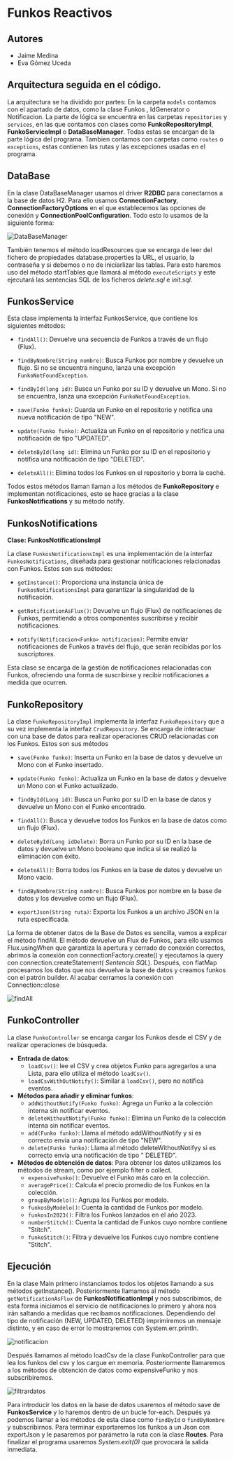 # Funkos Reactivos

## Autores

- Jaime Medina
- Eva Gómez Uceda

## Arquitectura seguida en el código.

La arquitectura se ha dividido por partes:
En la carpeta `models` contamos con el apartado de datos, como la clase Funkos , IdGenerator o Notificacion. La parte de
lógica se encuentra en las carpetas `repositories` y `services`, en las que contamos con clases como **FunkoRepositoryImpl**,
**FunkoServiceImpl** o **DataBaseManager**. Todas estas se encargan de la parte lógica del
programa. Tambien contamos con carpetas como `routes` o `exceptions`, estas contienen las rutas y las excepciones usadas
en el programa.

## DataBase

En la clase DataBaseManager usamos el driver **R2DBC** para conectarnos a la base de datos H2. Para ello usamos **ConnectionFactory**, **ConnectionFactoryOptions** en el que establecemos las opciones de conexión y **ConnectionPoolConfiguration**. Todo esto lo usamos de la siguiente forma:

![DataBaseManager](./img/databasemanager.png)

También tenemos el método loadResources que se encarga de leer del fichero de propiedades database.properties la URL, el
usuario, la contraseña y si debemos o no de iniciarlizar las tablas. Para esto haremos uso del método startTables que
llamará al método `executeScripts` y este ejecutará las sentencias SQL de los ficheros *delete.sql* e *init.sql*.

## FunkosService

Esta clase implementa la interfaz FunkosService, que contiene los siguientes métodos:

- `findAll()`: Devuelve una secuencia de Funkos a través de un flujo (Flux).

- `findByNombre(String nombre)`: Busca Funkos por nombre y devuelve un flujo. Si no se encuentra ninguno, lanza una
  excepción `FunkoNotFoundException`.

- `findById(long id)`: Busca un Funko por su ID y devuelve un Mono. Si no se encuentra, lanza una
  excepción `FunkoNotFoundException`.

- `save(Funko funko)`: Guarda un Funko en el repositorio y notifica una nueva notificación de tipo "NEW".

- `update(Funko funko)`: Actualiza un Funko en el repositorio y notifica una notificación de tipo "UPDATED".

- `deleteById(long id)`: Elimina un Funko por su ID en el repositorio y notifica una notificación de tipo "DELETED".

- `deleteAll()`: Elimina todos los Funkos en el repositorio y borra la caché.

Todos estos métodos llaman llaman a los métodos de **FunkoRepository** e implementan notificaciones, esto se hace
gracias a la clase **FunkosNotifications** y su método notify.

## FunkosNotifications

**Clase: FunkosNotificationsImpl**

La clase `FunkosNotificationsImpl` es una implementación de la interfaz `FunkosNotifications`, diseñada para gestionar
notificaciones relacionadas con Funkos. Estos son sus métodos:

- `getInstance()`: Proporciona una instancia única de `FunkosNotificationsImpl` para garantizar la singularidad de la
  notificación.

- `getNotificationAsFlux()`: Devuelve un flujo (Flux) de notificaciones de Funkos, permitiendo a otros componentes
  suscribirse y recibir notificaciones.

- `notify(Notificacion<Funko> notificacion)`: Permite enviar notificaciones de Funkos a través del flujo, que serán
  recibidas por los suscriptores.

Esta clase se encarga de la gestión de notificaciones relacionadas con Funkos, ofreciendo una forma de suscribirse y
recibir notificaciones a medida que ocurren.

## FunkoRepository

La clase `FunkoRepositoryImpl` implementa la interfaz `FunkoRepository` que a su vez implementa la
interfaz `CrudRepository`. Se encarga de interactuar con una base de datos para realizar operaciones CRUD relacionadas
con los Funkos. Estos son sus métodos

- `save(Funko funko)`: Inserta un Funko en la base de datos y devuelve un Mono con el Funko insertado.

- `update(Funko funko)`: Actualiza un Funko en la base de datos y devuelve un Mono con el Funko actualizado.

- `findById(Long id)`: Busca un Funko por su ID en la base de datos y devuelve un Mono con el Funko encontrado.

- `findAll()`: Busca y devuelve todos los Funkos en la base de datos como un flujo (Flux).

- `deleteById(Long idDelete)`: Borra un Funko por su ID en la base de datos y devuelve un Mono booleano que indica si se
  realizó la eliminación con éxito.

- `deleteAll()`: Borra todos los Funkos en la base de datos y devuelve un Mono vacío.

- `findByNombre(String nombre)`: Busca Funkos por nombre en la base de datos y los devuelve como un flujo (Flux).

- `exportJson(String ruta)`: Exporta los Funkos a un archivo JSON en la ruta especificada.

La forma de obtener datos de la Base de Datos es sencilla, vamos a explicar el método findAll.
El método devuelve un Flux de Funkos, para ello usamos Flux.usingWhen que garantiza la apertura y cerrado de conexión
correctos, abrimos la conexión con connectionFactory.create() y ejecutamos la query con connection.createStatement(
*Sentencia SQL*). Después, con flatMap procesamos los datos que nos devuelve la base de datos y creamos funkos con el
patrón builder. Al acabar cerramos la conexión con Connection::close

![findAll](./img/findAll.png)

## FunkoController

La clase `FunkoController` se encarga cargar los Funkos desde el CSV y de realizar operaciones de búsqueda.

- **Entrada de datos**:
    - `loadCsv()`: lee el CSV y crea objetos Funko para agregarlos a una Lista, para ello utiliza el método `loadCsv()`.
    - `loadCsvWithOutNotify()`: Similar a `loadCsv()`, pero no notifica eventos.
- **Métodos para añadir y eliminar funkos**:
    - `addWithoutNotify(Funko funko)`: Agrega un Funko a la colección interna sin notificar eventos.
    - `deleteWithoutNotify(Funko funko)`: Elimina un Funko de la colección interna sin notificar eventos.
    - `add(Funko funko)`: Llama al método addWithoutNotify y si es correcto envía una notificación de tipo "NEW".
    - `delete(Funko funko)`: Llama al método deleteWithoutNotifyy si es correcto envía una notificación de tipo "
      DELETED".
- **Métodos de obtención de datos**:
  Para obtener los datos utilizamos los métodos de stream, como por ejemplo filter o collect.
    - `expensiveFunko()`: Devuelve el Funko más caro en la colección.
    - `averagePrice()`: Calcula el precio promedio de los Funkos en la colección.
    - `groupByModelo()`: Agrupa los Funkos por modelo.
    - `funkosByModelo()`: Cuenta la cantidad de Funkos por modelo.
    - `funkosIn2023()`: Filtra los Funkos lanzados en el año 2023.
    - `numberStitch()`: Cuenta la cantidad de Funkos cuyo nombre contiene "Stitch".
    - `funkoStitch()`: Filtra y devuelve los Funkos cuyo nombre contiene "Stitch".

## Ejecución

En la clase Main primero instanciamos todos los objetos llamando a sus métodos getInstance(). Posteriormente llamamos al
método `getNotificationAsFlux` de **FunkosNotificationImpl** y nos subscribimos, de esta forma iniciamos el servicio de
notificaciones lo primero y ahora nos irán saltando a medidas que recibamos notificaciones. Dependiendo del tipo de
notificación (NEW, UPDATED, DELETED) imprimiremos un mensaje distinto, y en caso de error lo mostraremos con
System.err.println.

![notificacion](./img/notificacion.png)

Después llamamos al método loadCsv de la clase FunkoController para que lea los funkos del csv y los cargue en memoria.
Posteriormente llamaremos a los métodos de obtención de datos como expensiveFunko y nos subscribiremos.

![filtrardatos](./img/filtrarDatos.png)

Para introducir los datos en la base de datos usaremos el método save de **FunkosService** y lo haremos dentro de un
bucle for-each. Después ya podemos llamar a los métodos de esta clase como `findById` o `findByNombre` y subscribirnos.
Para terminar exportaremos los funkos a un Json con exportJson y le pasaremos por parámetro la ruta con la clase **Routes**.
Para finalizar el programa usaremos *System.exit(0)* que provocará la salida inmediata.
